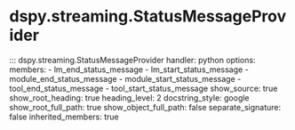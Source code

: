 # dspy.streaming.StatusMessageProvider

<!-- START_API_REF -->
::: dspy.streaming.StatusMessageProvider
    handler: python
    options:
        members:
            - lm_end_status_message
            - lm_start_status_message
            - module_end_status_message
            - module_start_status_message
            - tool_end_status_message
            - tool_start_status_message
        show_source: true
        show_root_heading: true
        heading_level: 2
        docstring_style: google
        show_root_full_path: true
        show_object_full_path: false
        separate_signature: false
        inherited_members: true
<!-- END_API_REF -->
